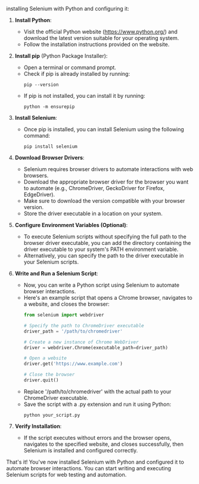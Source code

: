 installing Selenium with Python and configuring it:

1. **Install Python**:
   - Visit the official Python website (https://www.python.org/) and download the latest version suitable for your operating system.
   - Follow the installation instructions provided on the website.

2. **Install pip** (Python Package Installer):
   - Open a terminal or command prompt.
   - Check if pip is already installed by running:
     ```
     pip --version
     ```
   - If pip is not installed, you can install it by running:
     ```
     python -m ensurepip
     ```

3. **Install Selenium**:
   - Once pip is installed, you can install Selenium using the following command:
     ```
     pip install selenium
     ```

4. **Download Browser Drivers**:
   - Selenium requires browser drivers to automate interactions with web browsers.
   - Download the appropriate browser driver for the browser you want to automate (e.g., ChromeDriver, GeckoDriver for Firefox, EdgeDriver).
   - Make sure to download the version compatible with your browser version.
   - Store the driver executable in a location on your system.

5. **Configure Environment Variables (Optional)**:
   - To execute Selenium scripts without specifying the full path to the browser driver executable, you can add the directory containing the driver executable to your system's PATH environment variable.
   - Alternatively, you can specify the path to the driver executable in your Selenium scripts.

6. **Write and Run a Selenium Script**:
   - Now, you can write a Python script using Selenium to automate browser interactions.
   - Here's an example script that opens a Chrome browser, navigates to a website, and closes the browser:
     ```python
     from selenium import webdriver

     # Specify the path to ChromeDriver executable
     driver_path = '/path/to/chromedriver'

     # Create a new instance of Chrome WebDriver
     driver = webdriver.Chrome(executable_path=driver_path)

     # Open a website
     driver.get('https://www.example.com')

     # Close the browser
     driver.quit()
     ```
   - Replace '/path/to/chromedriver' with the actual path to your ChromeDriver executable.
   - Save the script with a .py extension and run it using Python:
     ```
     python your_script.py
     ```

7. **Verify Installation**:
   - If the script executes without errors and the browser opens, navigates to the specified website, and closes successfully, then Selenium is installed and configured correctly.

That's it! You've now installed Selenium with Python and configured it to automate browser interactions. You can start writing and executing Selenium scripts for web testing and automation.
